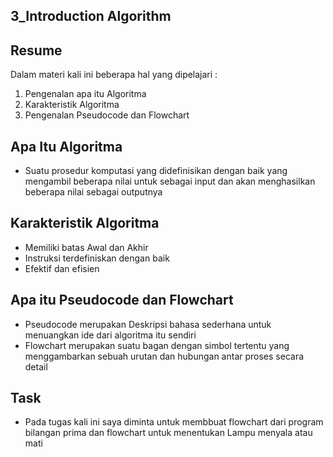 ## 3_Introduction Algorithm
## Resume
Dalam materi kali ini beberapa hal yang dipelajari :
1. Pengenalan apa itu Algoritma
2. Karakteristik Algoritma
3. Pengenalan Pseudocode dan Flowchart
## Apa Itu Algoritma
- Suatu prosedur komputasi yang didefinisikan dengan baik yang mengambil beberapa nilai untuk sebagai input dan akan menghasilkan beberapa nilai sebagai outputnya
## Karakteristik Algoritma
- Memiliki batas Awal dan Akhir
- Instruksi terdefiniskan dengan baik
- Efektif dan efisien
## Apa itu Pseudocode dan Flowchart
-  Pseudocode merupakan Deskripsi bahasa sederhana untuk menuangkan ide dari algoritma itu sendiri 
- Flowchart merupakan suatu bagan dengan simbol tertentu yang menggambarkan sebuah urutan dan hubungan antar proses secara detail
## Task
- Pada tugas kali ini saya diminta untuk membbuat flowchart dari program bilangan prima dan flowchart untuk menentukan Lampu menyala atau mati